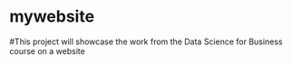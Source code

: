 # mywebsite
#This project will showcase the work from the Data Science for Business course on a website